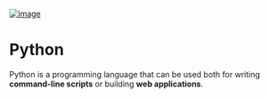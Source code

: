 [![image](static/encyclopedia/Python.png)](https://www.python.org/) 

# Python
Python is a programming language that can be used both for writing **command-line scripts** or building **web applications**.
